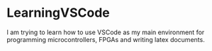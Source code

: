 # LearningVSCode
I am trying to learn how to use VSCode as my main environment for programming microcontrollers, FPGAs and writing latex documents.
